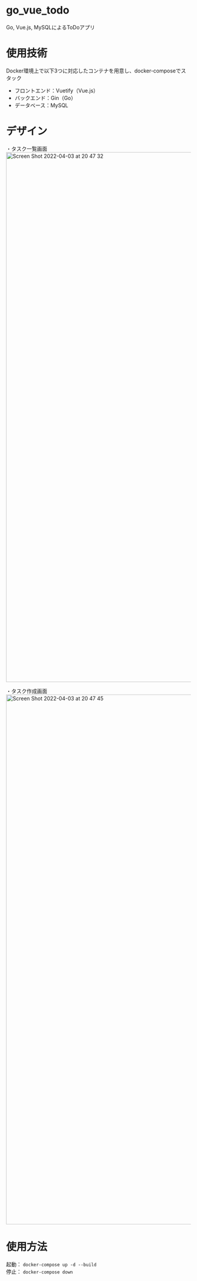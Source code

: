 # go_vue_todo
Go, Vue.js, MySQLによるToDoアプリ

# 使用技術
Docker環境上で以下3つに対応したコンテナを用意し、docker-composeでスタック
- フロントエンド：Vuetify（Vue.js）
- バックエンド：Gin（Go）
- データベース：MySQL

# デザイン
・タスク一覧画面
<img width="1440" alt="Screen Shot 2022-04-03 at 20 47 32" src="https://user-images.githubusercontent.com/49334354/161426472-f91dfbd0-cde3-4ab6-9ba7-7112a818423c.png">

・タスク作成画面
<img width="1440" alt="Screen Shot 2022-04-03 at 20 47 45" src="https://user-images.githubusercontent.com/49334354/161426487-ce338cc1-dbdb-4455-8bda-6fea3530cc24.png">

# 使用方法
起動：
`docker-compose up -d --build`  
停止：
`docker-compose down`  

